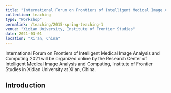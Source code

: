 ```yaml
---
title: "International Forum on Frontiers of Intelligent Medical Image Analysis and Computing 2021"
collection: teaching
type: "Workshop"
permalink: /teaching/2015-spring-teaching-1
venue: "Xidian University, Institute of Frontier Studies"
date: 2021-03-01
location: "Xi'an, China"
---
```


International Forum on Frontiers of Intelligent Medical Image Analysis and Computing 2021 will be organized online by the Research Center of Intelligent Medical Image Analysis and Computing, Institute of Frontier Studies in Xidian University at Xi'an, China.

## Introduction
